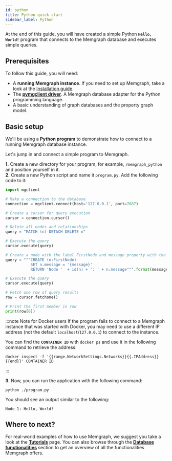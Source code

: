 ```yaml
---
id: python
title: Python quick start
sidebar_label: Python
---
```


At the end of this guide, you will have created a simple Python **`Hello, World!`** program that connects to the Memgraph database and executes simple queries.

## Prerequisites

To follow this guide, you will need:
* A **running Memgraph instance**. If you need to set up Memgraph, take a look at the [Installation guide](/installation/overview.md).
* The [**pymgclient driver**](https://github.com/memgraph/pymgclient). A Memgraph database adapter for the Python programming language.
* A basic understanding of graph databases and the property graph model.

## Basic setup

We'll be using a **Python program** to demonstrate how to connect to a running Memgraph database instance.<br />

Let's jump in and connect a simple program to Memgraph.

**1.** Create a new directory for your program, for example, `/memgraph_python` and position yourself in it.<br />
**2.** Create a new Python script and name it `program.py`. Add the following code to it:

```python
import mgclient

# Make a connection to the database
connection = mgclient.connect(host='127.0.0.1', port=7687)

# Create a cursor for query execution
cursor = connection.cursor()

# Delete all nodes and relationships
query = "MATCH (n) DETACH DELETE n"

# Execute the query
cursor.execute(query)

# Create a node with the label FirstNode and message property with the value "Hello, World!"
query = """CREATE (n:FirstNode)
           SET n.message = '{message}'
           RETURN 'Node '  + id(n) + ': ' + n.message""".format(message="Hello, World!")

# Execute the query
cursor.execute(query)

# Fetch one row of query results
row = cursor.fetchone()

# Print the first member in row
print(row[0])
```

:::note Note for Docker users
If the program fails to connect to a Memgraph instance that was started with Docker, you may need to use a different IP address (not the default `localhost`/`127.0.0.1`) to connect to the instance.

You can find the **`CONTAINER ID`** with `docker ps` and use it in the following command to retrieve the address:

```
docker inspect -f '{{range.NetworkSettings.Networks}}{{.IPAddress}}{{end}}' CONTAINER ID
```
:::

**3.** Now, you can run the application with the following command:

```
python ./program.py
```

You should see an output similar to the following:

```
Node 1: Hello, World!
```

## Where to next?

For real-world examples of how to use Memgraph, we suggest you take a look at the **[Tutorials](/tutorials/overview.md)** page.
You can also browse through the **[Database functionalities](/database-functionalities/overview.md)** section to get an overview of all the functionalities Memgraph offers.
